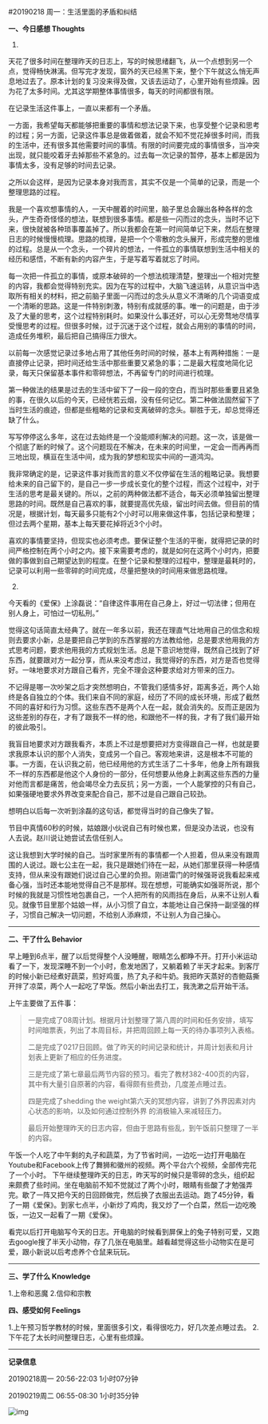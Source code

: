 #20190218  周一：生活里面的矛盾和纠结

**一、今日感想 Thoughts**

1.

天花了很多时间在整理昨天的日志上，写的时候思绪翻飞，从一个点想到另一个点，觉得畅快淋漓。但写完才发现，窗外的天已经黑下来，整个下午就这么悄无声息地过去了。原本计划的复习没来得及做，又该去运动了，心里开始有些烦躁。因为花了太多时间。尤其这学期整体事情很多，每天的时间都很有限。

在记录生活这件事上，一直以来都有一个矛盾。

一方面，我希望每天都能够把重要的事情和想法记录下来，也享受整个记录和思考的过程；另一方面，记录这件事总是做着做着，就会不知不觉花掉很多时间，而我的生活中，还有很多其他需要时间的事情。有限的时间要完成的事情很多，当冲突出现，就只能咬着牙去掉那些不紧急的。过去每一次记录的暂停，基本上都是因为事情太多，没有足够的时间去记录。

之所以会这样，是因为记录本身对我而言，其实不仅是一个简单的记录，而是一个整理思路的过程。

我是一个喜欢想事情的人，一天中醒着的时间里，脑子里总会蹦出各种各样的念头，产生奇奇怪怪的想法，联想到很多事情。都是些一闪而过的念头，当时不记下来，很快就被各种琐事覆盖掉了。所以我都会在第一时间简单记下来，然后在整理日志的时候慢慢梳理。思路的梳理，是把一个个零散的念头展开，形成完整的思维的过程。总是从一个念头，一个碎片的想法，一件孤立的事情联想到生活中相关的经历和感悟，不断有新的内容产生，于是写着写着就忘了时间。

每一次把一件孤立的事情，或原本破碎的一个想法梳理清楚，整理出一个相对完整的内容，我都会觉得特别充实。因为在写的过程中，大脑飞速运转，从意识当中选取所有相关的材料，把之前脑子里面一闪而过的念头从意义不清晰的几个词语变成一个清晰的思路。这是一件特别刺激，特别有成就感的事。唯一的问题是，由于涉及了大量的思考，这个过程特别耗时。如果没什么事还好，可以心无旁骛地尽情享受慢思考的过程。但很多时候，过于沉迷于这个过程，就会占用别的事情的时间，造成任务堆积，最后把自己搞得压力很大。

以前每一次感觉记录过多地占用了其他任务时间的时候，基本上有两种措施：一是直接停止记录，把时间还给生活中那些重要又紧急的事；二是最大程度地简化记录，每天只保留基本事件和零碎想法，不再留专门的时间进行梳理。

第一种做法的结果是过去的生活中留下了一段一段的空白，而当时那些重要且紧急的事，在很久以后的今天，已经恍若云烟，没有任何记忆。第二种做法固然留下了当时生活的痕迹，但都是些粗略的记录和支离破碎的念头。聊胜于无，却总觉得还缺了什么。

写写停停这么多年，这在过去始终是一个没能顺利解决的问题。这一次，该是做一个彻底了断的时候了。这个问题现在不解决，在未来的时间里，一定会一而再再而三地出现，横亘在生活中间，成为我的梦想和现实中间的一道鸿沟。

我非常确定的是，记录这件事对我而言的意义不仅停留在生活的粗略记录。我想要给未来的自己留下的，是自己一步一步成长变化的整个过程，而这个过程中，对于生活的思考是最关键的。所以，之前的两种做法都不适合，每天必须单独留出整理思路的时间。既然是自己喜欢的事，就要提高优先级，留出时间去做。但目前的情况是，根据计划，每天最多只能有2个小时可以用来做这件事，包括记录和整理；但过去两个星期，基本上每天要花掉将近3个小时。

喜欢的事情要坚持，但现实也必须考虑。要保证整个生活的平衡，就得把记录的时间严格控制在两个小时之内。接下来需要考虑的，就是如何在这两个小时内，把要做的事做到自己期望达到的程度。在整个记录和整理的过程中，整理是最耗时的，记录可以利用一些零碎的时间完成，尽量把整块的时间用来做思路梳理。

2.

今天看的《爱保》上涂磊说：“自律这件事用在自己身上，好过一切法律；但用在别人身上，可怕过一切私刑。”

觉得这句话简直太经典了。就在一年多以前，我还在理直气壮地用自己的信念和规则去要求小新，总是要把自己学到的东西掌握的方法教给他，总是要求他用我的方式思考问题，要求他用我的方式规划生活。总是下意识地觉得，既然自己找到了好东西，就要跟对方一起分享，而从来没考虑过，我觉得好的东西，对方是否也觉得好。一味地要求对方跟自己看齐，完全不理会这种要求给对方带来的压力。

不记得是哪一次吵架之后才突然想明白，不管我们感情多好，距离多近，两个人始终是各自独立的个体。我们来自不同的家庭，经历了不同的成长环境，形成了截然不同的喜好和行为习惯。这些东西不是两个人在一起，就会消失的。反而正是因为这些差别的存在，才有了跟我不一样的他，和跟他不一样的我，才有了我们最开始的彼此吸引。

我盲目地要求对方跟我看齐，本质上不过是想要把对方变得跟自己一样，也就是要求我原本认识的那个人消失，变成另一个自己。客观地来讲，这是根本不可能的事。一方面，在认识我之前，他已经用他的方式生活了二十多年，他身上所有跟我不一样的东西都是他这个人身份的一部分，任何想要从他身上剥离这些东西的力量对他而言都是痛苦，他会竭尽全力去反抗；另一方面，一个人能掌控的只有自己，如果强硬地要求外界改变来配合自己，那不过是自己跟自己较劲。

想明白以后每一次听到涂磊的这句话，都觉得当时的自己像失了智。

节目中真情60秒的时候，姑娘跟小伙说自己有时候也累，但是没办法说，也没有人去说。赵川说让她尝试去信任别人。

这让我想到大学时候的自己。当时家里所有的事情都一个人担着，但从来没有跟周围的人说过。跟七公主在一起，我只是跟她们待在一起，从她们那里获得一种感情支持，但从来没有跟她们说过自己心里的负担。刚进雷门的时候强哥说我看起来戒备心强，当时还本能地觉得自己不是那样。现在想想，可能确实如强哥所说，那个时候的我就是习惯性地包裹自己，一个人把所有的风雨挡在身后，从来不让别人看见。就像节目里那个姑娘一样，从小习惯了自立，本能地让自己保持一副坚强的样子，习惯自己解决一切问题，不给别人添麻烦，不让别人为自己操心。

***

**二、干了什么 Behavior**

早上睡到6点半，醒了以后觉得整个人没睡醒，眼睛怎么都睁不开。打开小米运动看了一下，发现深睡不到一个小时，愈发地困了，又躺着赖了半天才起来。到客厅的时候小新已经煮好蔬菜，煎好鸡蛋，热了丸子和牛奶。我把昨天蒸好的杏鲍菇撕开拌了凉菜，两个人一起吃了早饭。然后小新出去打工，我洗漱之后开始干活。

上午主要做了五件事：

> 一是完成了08周计划。根据月计划整理了第八周的时间和任务安排，填写时间暗票表，列出了本周目标，并把周回顾上每一天的待办事项列入表格。
>
> 二是完成了0217日回顾。做了昨天的时间记录和统计，并周计划表和月计划表上更新了相应的任务进度。
>
> 三是完成了第七章最后两节内容的预习。看完了教材382-400页的内容，其中有大量引自原著的内容，看得颇有些费劲，几度差点睡过去。
>
> 四是完成了shedding the weight第六天的冥想内容，讲到了外界因素对内心状态的影响，以及如何通过控制外界 的消极输入来减轻压力。
>
> 最后开始整理昨天的日志内容，但由于思路有些乱，到午饭前只整理了一半的内容。

午饭一个人吃了中午剩的丸子和蔬菜，为了节省时间，一边吃一边打开电脑在Youtube和Facebook上传了舞狮和徽州的视频。两个平台六个视频，全部传完花了一个小时。
下午继续整理昨天的日志，昨天写的时候只是零碎的念头，组织起来颇费了些时间。坐在电脑前不知不觉就过了两个小时，眼睛有些酸了才勉强弄完。歇了一阵又把今天的日回顾做完，然后换了衣服出去运动。跑了45分钟，看了一期《爱保》。到家七点半，小新炒了鸡肉，我又炒了一个白菜，然后一边吃晚饭，一边又一起看了一期《爱保》。

看完以后打开电脑写今天的日志。开电脑的时候看到屏保上的兔子特别可爱，又跑去google搜了半天小动物，存了几张在电脑里。越看越觉得这些小动物实在是可爱，跟小新说以后考虑养个仓鼠来玩玩。

***

**三、学了什么  Knowledge**

1.上帝和恶魔
2.信仰和宗教

**四、感受如何 Feelings**

1.上午预习哲学教材的时候，里面很多引文，看得很吃力，好几次差点睡过去。
2.下午花了太长时间整理日志，心里有些烦躁。

***

**记录信息**

20190218周一    20:56-22:03    1小时07分钟 

20190219周二    06:55-08:30    1小时35分钟

![img](https://emilyjournalhome.files.wordpress.com/2019/02/img_8306.jpg?w=1700)